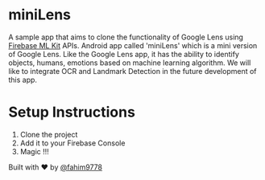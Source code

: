 # miniLens
A sample app that aims to clone the functionality of Google Lens using [Firebase ML Kit](https://firebase.google.com/products/ml-kit/) APIs.
Android app called 'miniLens' which is a mini version of Google Lens. Like the Google Lens app, it has the ability to identify objects, humans, emotions based on machine learning algorithm. We will like to integrate OCR and Landmark Detection in the future development of this app.

# Setup Instructions

1. Clone the project
2. Add it to your Firebase Console
3. Magic !!!

Built with ❤️ by [@fahim9778](https://github.com/fahim9778)